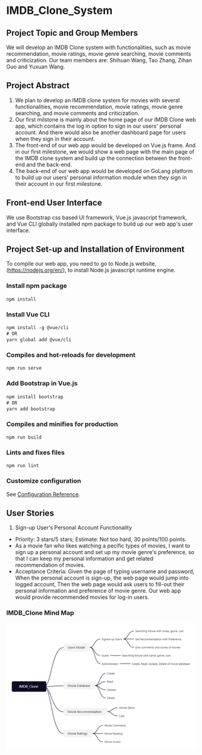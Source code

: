 # IMDB_Clone_System
## Project Topic and Group Members
We will develop an IMDB Clone system with functionalities, such as movie recommendation, movie ratings, movie genre searching, movie comments and criticization. Our team members are: Shihuan Wang, Tao Zhang, Zihan Guo and Yuxuan Wang. <br />

## Project Abstract
1. We plan to develop an IMDB clone system for movies with several functionalities, movie recommendation, movie ratings, movie genre searching, and movie comments and criticization. <br />
2. Our first milstone is mainly about the home page of our IMDB Clone web app, which contains the log in option to sign in our users' personal account. And there would also be another dashboard page for users when they sign in their account. <br />
3. The front-end of our web app would be developed on Vue.js frame. And in our first milestone, we would show a web page with the main page of the IMDB clone system and build up the connection between the front-end and the back-end. <br />
4. The back-end of our web app would be developed on GoLang platform to build up our users' personal information module when they sign in their account in our first milestone.

## Front-end User Interface
We use Bootstrap css based UI framework, Vue.js javascript framework, and Vue CLI globally installed npm package to build up our web app's user interface. 

## Project Set-up and Installation of Environment
To compile our web app, you need to go to Node.js website, (https://nodejs.org/en/), to install Node.js javascript runtime engine.

### Install npm package
```
npm install
```

### Install Vue CLI
```
npm install -g @vue/cli
# OR
yarn global add @vue/cli
```

### Compiles and hot-reloads for development
```
npm run serve
```

### Add Bootstrap in Vue.js
```
npm install bootstrap
# OR
yarn add bootstrap
```

### Compiles and minifies for production
```
npm run build
```

### Lints and fixes files
```
npm run lint
```

### Customize configuration
See [Configuration Reference](https://cli.vuejs.org/config/).

## User Stories
1. Sign-up User's Personal Account Functionality
  * Priority: 3 stars/5 stars; Estimate: Not too hard, 30 points/100 points.
  * As a movie fan who likes watching a pecific types of movies, I want to sign up a personal account and set up my movie genre's preference, so that I can keep my personal information and get related recommendation of movies.
  * Acceptance Criteria: Given the page of typing username and password, When the personal account is sign-up, the web page would jump into logged account, Then the web page would ask users to fill-out their personal information and preference of movie genre. Our web app would provide recommended movies for log-in users. 

### IMDB_Clone Mind Map
<img src="/IMDB_Clone_Min_Map.jpg" alt="IMDB_Clone Mind Map"/>
